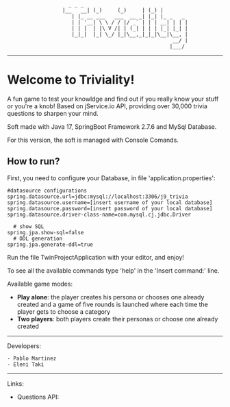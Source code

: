  ````
                     _ _ _        
                   |__   __| (_)     (_)     | (_) |       
                      | |_ __ ___   ___  __ _| |_| |_ _   _
                      | | '__| \ \ / / |/ _` | | | __| | | |
                      | | |  | |\ V /| | (_| | | | |_| |_| |
                      |_|_|  |_| \_/ |_|\__,_|_|_|\__|\__, |
                                                       __/ |
                                                      |___/
````
---
# Welcome to Triviality!

A fun game to test your knowldge and find out if you really know your stuff or you're a knob!
Based on jService.io API, providing over 30,000 trivia questions to sharpen your mind.

Soft made with Java 17, SpringBoot Framework 2.7.6 and MySql Database.

For this version, the soft is managed with Console Comands.

## How to run?

First, you need to configure your Database, in file 'application.properties':

```properties
#datasource configurations
spring.datasource.url=jdbc:mysql://localhost:3306/j9_trivia
spring.datasource.username=[insert username of your local database]
spring.datasource.password=[insert password of your local database]
spring.datasource.driver-class-name=com.mysql.cj.jdbc.Driver

  # show SQL
spring.jpa.show-sql=false
  # DDL generation
spring.jpa.generate-ddl=true
```
Run the file TwinProjectApplication with your editor, and enjoy! 

To see all the available commands type 'help' in the 'Insert command:' line.

Available game modes:
* **Play alone**:  the player creates his persona or chooses one already created and a game of five rounds is launched where each time the player gets to choose a category
* **Two players**: both players create their personas or choose one already created
---

Developers:

    - Pablo Martinez
    - Eleni Taki
---

Links:

- Questions API: <a href="https://jservice.io/" target="jService.io"></a>



